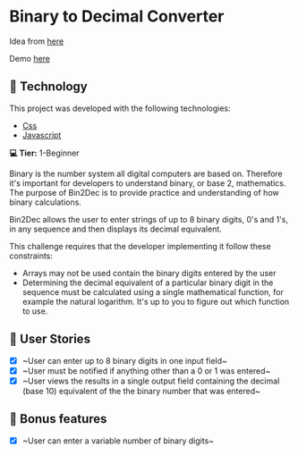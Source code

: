 # Binary to Decimal Converter

Idea from [here](https://github.com/florinpop17/app-ideas)

Demo [here](https://wnggw.csb.app/public/index.html)

## 🚀 Technology

This project was developed with the following technologies:

- [Css](https://www.w3schools.com/css/)
- [Javascript](https://www.w3schools.com/js/)

**💻 Tier:** 1-Beginner

Binary is the number system all digital computers are based on.
Therefore it's important for developers to understand binary, or base 2,
mathematics. The purpose of Bin2Dec is to provide practice and
understanding of how binary calculations.

Bin2Dec allows the user to enter strings of up to 8 binary digits, 0's
and 1's, in any sequence and then displays its decimal equivalent.

This challenge requires that the developer implementing it follow these
constraints:

- Arrays may not be used contain the binary digits entered by the user
- Determining the decimal equivalent of a particular binary digit in the
  sequence must be calculated using a single mathematical function, for
  example the natural logarithm. It's up to you to figure out which function
  to use.

## 🧠 User Stories

- [x] ~User can enter up to 8 binary digits in one input field~
- [x] ~User must be notified if anything other than a 0 or 1 was entered~
- [x] ~User views the results in a single output field containing the decimal (base 10) equivalent of the the binary number that was entered~

## 🧠 Bonus features

- [x] ~User can enter a variable number of binary digits~
